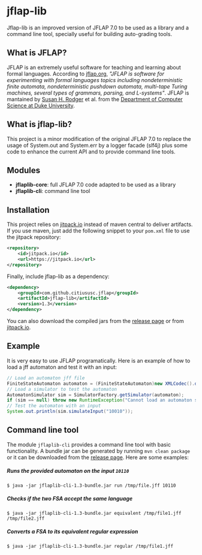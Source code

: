 jflap-lib
==============

Jflap-lib is an improved version of JFLAP 7.0 to be used as a library and a command line tool, specially useful for building auto-grading tools.

## What is JFLAP?

JFLAP is an extremely useful software for teaching and learning about formal languages. According to [jflap.org](jflap.org), _"JFLAP is software for experimenting with formal languages topics including nondeterministic finite automata, nondeterministic pushdown automata, multi-tape Turing machines, several types of grammars, parsing, and L-systems"_. JFLAP is mantained by [Susan H. Rodger](https://users.cs.duke.edu/~rodger/) et al. from the [Department of Computer Science at Duke University](http://www.cs.duke.edu/).

## What is jflap-lib?

This project is a minor modification of the original JFLAP 7.0 to replace the usage of System.out and System.err by a logger facade (slf4j) plus some code to enhance the current API and to provide command line tools. 

## Modules

* **jflaplib-core**: full JFLAP 7.0 code adapted to be used as a library
* **jflaplib-cli**: command line tool

## Installation

This project relies on [jitpack.io](https://jitpack.io/#citiususc/jflap-lib/1.0) instead of maven central to deliver artifacts. If you use maven, just add the following snippet to your `pom.xml` file to use the jitpack repository:

```xml
<repository>
    <id>jitpack.io</id>
    <url>https://jitpack.io</url>
</repository>
```

Finally, include jflap-lib as a dependency:

```xml
<dependency>
    <groupId>com.github.citiususc.jflap</groupId>
    <artifactId>jflap-lib</artifactId>
    <version>1.3</version>
</dependency>
```

You can also download the compiled jars from the [release page](../../releases) or from [jitpack.io](https://jitpack.io/#citiususc/jflap-lib/1.0).

## Example

It is very easy to use JFLAP programatically. Here is an example of how to load a jff automaton 
and test it with an input:

```java
// Load an automaton jff file
FiniteStateAutomaton automaton = (FiniteStateAutomaton)new XMLCodec().decode(new File("example.jff"), null);
// Load a simulator to test the automaton
AutomatonSimulator sim = SimulatorFactory.getSimulator(automaton);
if (sim == null) throw new RuntimeException("Cannot load an automaton simulator for " + automaton.getClass());
// Test the automaton with an input
System.out.println(sim.simulateInput("10010"));
```

## Command line tool

The module `jflaplib-cli` provides a command line tool with basic functionality. A bundle jar can be generated by running `mvn clean package` or it can be downloaded from the [release page](../../releases). Here are some examples:

##### Runs the provided automaton on the input `10110`
```
$ java -jar jflaplib-cli-1.3-bundle.jar run /tmp/file.jff 10110
```

##### Checks if the two FSA accept the same language
```
$ java -jar jflaplib-cli-1.3-bundle.jar equivalent /tmp/file1.jff /tmp/file2.jff
```

##### Converts a FSA to its equivalent regular expression
```
$ java -jar jflaplib-cli-1.3-bundle.jar regular /tmp/file1.jff
```

